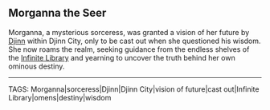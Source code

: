 ## Morganna the Seer

Morganna, a mysterious sorceress, was granted a vision of her future by [Djinn](Djinn.md) within Djinn City, only to be cast out when she questioned his wisdom. She now roams the realm, seeking guidance from the endless shelves of the [Infinite Library](../Places/Infinite%20Library.md) and yearning to uncover the truth behind her own ominous destiny.



---
TAGS: Morganna|sorceress|Djinn|Djinn City|vision of future|cast out|Infinite Library|omens|destiny|wisdom

